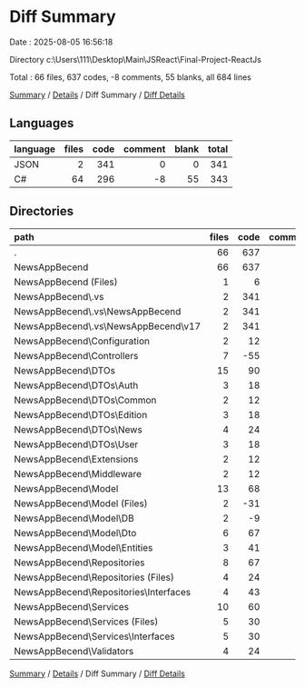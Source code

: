 # Diff Summary

Date : 2025-08-05 16:56:18

Directory c:\\Users\\111\\Desktop\\Main\\JSReact\\Final-Project-ReactJs

Total : 66 files,  637 codes, -8 comments, 55 blanks, all 684 lines

[Summary](results.md) / [Details](details.md) / Diff Summary / [Diff Details](diff-details.md)

## Languages
| language | files | code | comment | blank | total |
| :--- | ---: | ---: | ---: | ---: | ---: |
| JSON | 2 | 341 | 0 | 0 | 341 |
| C# | 64 | 296 | -8 | 55 | 343 |

## Directories
| path | files | code | comment | blank | total |
| :--- | ---: | ---: | ---: | ---: | ---: |
| . | 66 | 637 | -8 | 55 | 684 |
| NewsAppBecend | 66 | 637 | -8 | 55 | 684 |
| NewsAppBecend (Files) | 1 | 6 | 0 | 1 | 7 |
| NewsAppBecend\\.vs | 2 | 341 | 0 | 0 | 341 |
| NewsAppBecend\\.vs\\NewsAppBecend | 2 | 341 | 0 | 0 | 341 |
| NewsAppBecend\\.vs\\NewsAppBecend\\v17 | 2 | 341 | 0 | 0 | 341 |
| NewsAppBecend\\Configuration | 2 | 12 | 0 | 2 | 14 |
| NewsAppBecend\\Controllers | 7 | -55 | -8 | -1 | -64 |
| NewsAppBecend\\DTOs | 15 | 90 | 0 | 15 | 105 |
| NewsAppBecend\\DTOs\\Auth | 3 | 18 | 0 | 3 | 21 |
| NewsAppBecend\\DTOs\\Common | 2 | 12 | 0 | 2 | 14 |
| NewsAppBecend\\DTOs\\Edition | 3 | 18 | 0 | 3 | 21 |
| NewsAppBecend\\DTOs\\News | 4 | 24 | 0 | 4 | 28 |
| NewsAppBecend\\DTOs\\User | 3 | 18 | 0 | 3 | 21 |
| NewsAppBecend\\Extensions | 2 | 12 | 0 | 2 | 14 |
| NewsAppBecend\\Middleware | 2 | 12 | 0 | 2 | 14 |
| NewsAppBecend\\Model | 13 | 68 | 0 | 9 | 77 |
| NewsAppBecend\\Model (Files) | 2 | -31 | 0 | -4 | -35 |
| NewsAppBecend\\Model\\DB | 2 | -9 | 0 | -2 | -11 |
| NewsAppBecend\\Model\\Dto | 6 | 67 | 0 | 9 | 76 |
| NewsAppBecend\\Model\\Entities | 3 | 41 | 0 | 6 | 47 |
| NewsAppBecend\\Repositories | 8 | 67 | 0 | 11 | 78 |
| NewsAppBecend\\Repositories (Files) | 4 | 24 | 0 | 4 | 28 |
| NewsAppBecend\\Repositories\\Interfaces | 4 | 43 | 0 | 7 | 50 |
| NewsAppBecend\\Services | 10 | 60 | 0 | 10 | 70 |
| NewsAppBecend\\Services (Files) | 5 | 30 | 0 | 5 | 35 |
| NewsAppBecend\\Services\\Interfaces | 5 | 30 | 0 | 5 | 35 |
| NewsAppBecend\\Validators | 4 | 24 | 0 | 4 | 28 |

[Summary](results.md) / [Details](details.md) / Diff Summary / [Diff Details](diff-details.md)